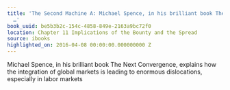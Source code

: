 ```yaml
---
title: 'The Second Machine A: Michael Spence, in his brilliant book The Next Convergence,
  …'
book_uuid: be5b3b2c-154c-4858-849e-2163a9bc72f0
location: Chapter 11 Implications of the Bounty and the Spread
source: ibooks
highlighted_on: 2016-04-08 00:00:00.000000000 Z
---
```


Michael Spence, in his brilliant book The Next Convergence, explains how the integration of global markets is leading to enormous dislocations, especially in labor markets